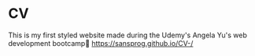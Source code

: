 # CV 
This is my first styled website made during the Udemy's Angela Yu's web development bootcamp💙
https://sansprog.github.io/CV-/


